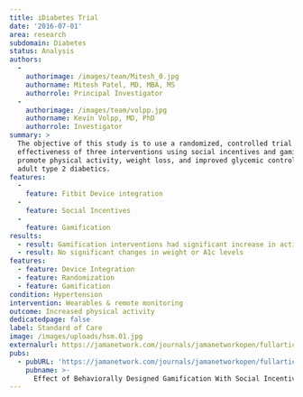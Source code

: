 ```yaml
---
title: iDiabetes Trial
date: '2016-07-01'
area: research
subdomain: Diabetes
status: Analysis
authors:
  - 
    authorimage: /images/team/Mitesh_0.jpg
    authorname: Mitesh Patel, MD, MBA, MS
    authorrole: Principal Investigator
  - 
    authorimage: /images/team/volpp.jpg
    authorname: Kevin Volpp, MD, PhD
    authorrole: Investigator
summary: >
  The objective of this study is to use a randomized, controlled trial to test the
  effectiveness of three interventions using social incentives and gamification to
  promote physical activity, weight loss, and improved glycemic control among
  adult type 2 diabetics.
features:
  - 
    feature: Fitbit Device integration
  - 
    feature: Social Incentives
  - 
    feature: Gamification
results:
  - result: Gamification interventions had significant increase in activity
  - result: No significant changes in weight or A1c levels
features:
  - feature: Device Integration
  - feature: Randomization
  - feature: Gamification
condition: Hypertension
intervention: Wearables & remote monitoring
outcome: Increased physical activity
dedicatedpage: false
label: Standard of Care 
image: /images/uploads/hsm.01.jpg
externalurl: https://jamanetwork.com/journals/jamanetworkopen/fullarticle/2780065
pubs:
  - pubURL: 'https://jamanetwork.com/journals/jamanetworkopen/fullarticle/2780065'
    pubname: >-
      Effect of Behaviorally Designed Gamification With Social Incentives on Lifestyle Modification Among Adults With Uncontrolled Diabetes
---
```

